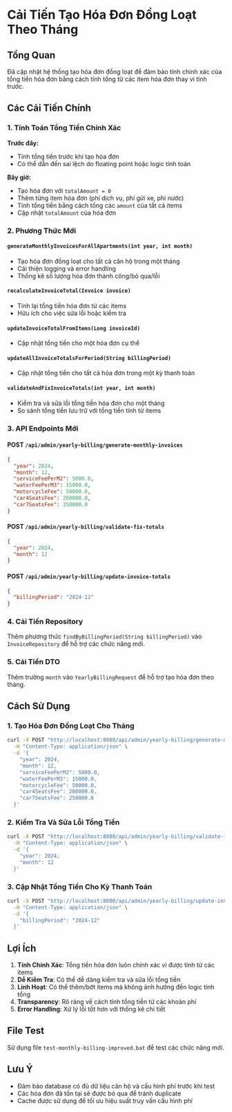 # Cải Tiến Tạo Hóa Đơn Đồng Loạt Theo Tháng

## Tổng Quan

Đã cập nhật hệ thống tạo hóa đơn đồng loạt để đảm bảo tính chính xác của tổng tiền hóa đơn bằng cách tính tổng từ các item hóa đơn thay vì tính trước.

## Các Cải Tiến Chính

### 1. Tính Toán Tổng Tiền Chính Xác

**Trước đây:**
- Tính tổng tiền trước khi tạo hóa đơn
- Có thể dẫn đến sai lệch do floating point hoặc logic tính toán

**Bây giờ:**
- Tạo hóa đơn với `totalAmount = 0`
- Thêm từng item hóa đơn (phí dịch vụ, phí gửi xe, phí nước)
- Tính tổng tiền bằng cách tổng các `amount` của tất cả items
- Cập nhật `totalAmount` của hóa đơn

### 2. Phương Thức Mới

#### `generateMonthlyInvoicesForAllApartments(int year, int month)`
- Tạo hóa đơn đồng loạt cho tất cả căn hộ trong một tháng
- Cải thiện logging và error handling
- Thống kê số lượng hóa đơn thành công/bỏ qua/lỗi

#### `recalculateInvoiceTotal(Invoice invoice)`
- Tính lại tổng tiền hóa đơn từ các items
- Hữu ích cho việc sửa lỗi hoặc kiểm tra

#### `updateInvoiceTotalFromItems(Long invoiceId)`
- Cập nhật tổng tiền cho một hóa đơn cụ thể

#### `updateAllInvoiceTotalsForPeriod(String billingPeriod)`
- Cập nhật tổng tiền cho tất cả hóa đơn trong một kỳ thanh toán

#### `validateAndFixInvoiceTotals(int year, int month)`
- Kiểm tra và sửa lỗi tổng tiền hóa đơn cho một tháng
- So sánh tổng tiền lưu trữ với tổng tiền tính từ items

### 3. API Endpoints Mới

#### POST `/api/admin/yearly-billing/generate-monthly-invoices`
```json
{
  "year": 2024,
  "month": 12,
  "serviceFeePerM2": 5000.0,
  "waterFeePerM3": 15000.0,
  "motorcycleFee": 50000.0,
  "car4SeatsFee": 200000.0,
  "car7SeatsFee": 250000.0
}
```

#### POST `/api/admin/yearly-billing/validate-fix-totals`
```json
{
  "year": 2024,
  "month": 12
}
```

#### POST `/api/admin/yearly-billing/update-invoice-totals`
```json
{
  "billingPeriod": "2024-12"
}
```

### 4. Cải Tiến Repository

Thêm phương thức `findByBillingPeriod(String billingPeriod)` vào `InvoiceRepository` để hỗ trợ các chức năng mới.

### 5. Cải Tiến DTO

Thêm trường `month` vào `YearlyBillingRequest` để hỗ trợ tạo hóa đơn theo tháng.

## Cách Sử Dụng

### 1. Tạo Hóa Đơn Đồng Loạt Cho Tháng

```bash
curl -X POST "http://localhost:8080/api/admin/yearly-billing/generate-monthly-invoices" \
  -H "Content-Type: application/json" \
  -d '{
    "year": 2024,
    "month": 12,
    "serviceFeePerM2": 5000.0,
    "waterFeePerM3": 15000.0,
    "motorcycleFee": 50000.0,
    "car4SeatsFee": 200000.0,
    "car7SeatsFee": 250000.0
  }'
```

### 2. Kiểm Tra Và Sửa Lỗi Tổng Tiền

```bash
curl -X POST "http://localhost:8080/api/admin/yearly-billing/validate-fix-totals" \
  -H "Content-Type: application/json" \
  -d '{
    "year": 2024,
    "month": 12
  }'
```

### 3. Cập Nhật Tổng Tiền Cho Kỳ Thanh Toán

```bash
curl -X POST "http://localhost:8080/api/admin/yearly-billing/update-invoice-totals" \
  -H "Content-Type: application/json" \
  -d '{
    "billingPeriod": "2024-12"
  }'
```

## Lợi Ích

1. **Tính Chính Xác**: Tổng tiền hóa đơn luôn chính xác vì được tính từ các items
2. **Dễ Kiểm Tra**: Có thể dễ dàng kiểm tra và sửa lỗi tổng tiền
3. **Linh Hoạt**: Có thể thêm/bớt items mà không ảnh hưởng đến logic tính tổng
4. **Transparency**: Rõ ràng về cách tính tổng tiền từ các khoản phí
5. **Error Handling**: Xử lý lỗi tốt hơn với thống kê chi tiết

## File Test

Sử dụng file `test-monthly-billing-improved.bat` để test các chức năng mới.

## Lưu Ý

- Đảm bảo database có đủ dữ liệu căn hộ và cấu hình phí trước khi test
- Các hóa đơn đã tồn tại sẽ được bỏ qua để tránh duplicate
- Cache được sử dụng để tối ưu hiệu suất truy vấn cấu hình phí 
